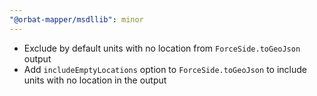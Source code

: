 ```yaml
---
"@orbat-mapper/msdllib": minor
---
```


- Exclude by default units with no location from `ForceSide.toGeoJson` output
- Add `includeEmptyLocations` option to `ForceSide.toGeoJson` to include units with no location in the output
